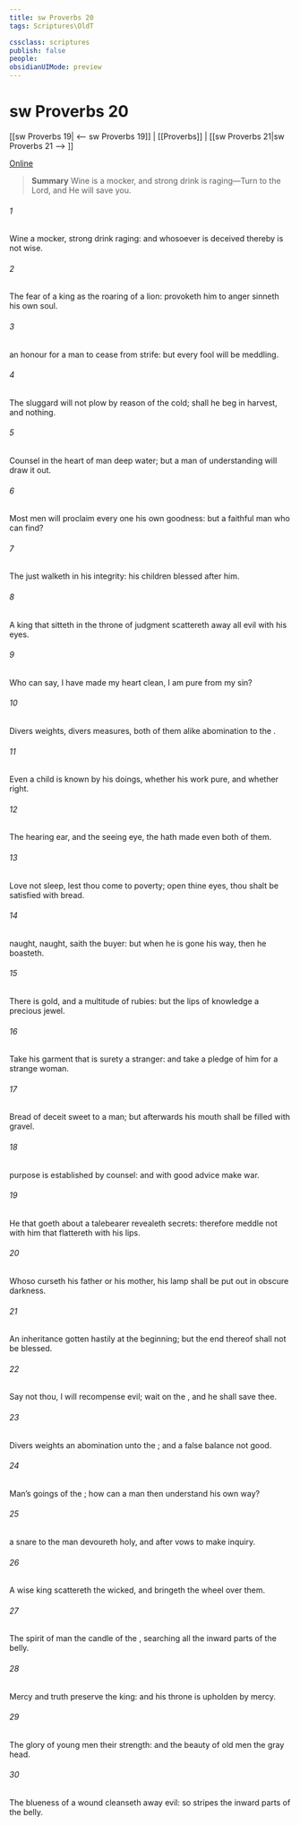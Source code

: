 ```yaml
---
title: sw Proverbs 20
tags: Scriptures\OldT

cssclass: scriptures
publish: false
people:
obsidianUIMode: preview
---
```


# sw Proverbs 20
[[sw Proverbs 19| <-- sw Proverbs 19]] | [[Proverbs]] | [[sw Proverbs 21|sw Proverbs 21 --> ]]

[Online](https://churchofjesuschrist.org/study/scriptures/ot/prov/20?lang=eng)

> __Summary__
Wine is a mocker, and strong drink is raging—Turn to the Lord, and He will save you.

###### 1 
Wine  a mocker, strong drink  raging: and whosoever is deceived thereby is not wise.

###### 2 
The fear of a king  as the roaring of a lion:  provoketh him to anger sinneth  his own soul.

###### 3 
 an honour for a man to cease from strife: but every fool will be meddling.

###### 4 
The sluggard will not plow by reason of the cold;  shall he beg in harvest, and  nothing.

###### 5 
Counsel in the heart of man  deep water; but a man of understanding will draw it out.

###### 6 
Most men will proclaim every one his own goodness: but a faithful man who can find?

###### 7 
The just  walketh in his integrity: his children  blessed after him.

###### 8 
A king that sitteth in the throne of judgment scattereth away all evil with his eyes.

###### 9 
Who can say, I have made my heart clean, I am pure from my sin?

###### 10 
Divers weights,  divers measures, both of them  alike abomination to the .

###### 11 
Even a child is known by his doings, whether his work  pure, and whether  right.

###### 12 
The hearing ear, and the seeing eye, the  hath made even both of them.

###### 13 
Love not sleep, lest thou come to poverty; open thine eyes,  thou shalt be satisfied with bread.

###### 14 
 naught,  naught, saith the buyer: but when he is gone his way, then he boasteth.

###### 15 
There is gold, and a multitude of rubies: but the lips of knowledge  a precious jewel.

###### 16 
Take his garment that is surety  a stranger: and take a pledge of him for a strange woman.

###### 17 
Bread of deceit  sweet to a man; but afterwards his mouth shall be filled with gravel.

###### 18 
 purpose is established by counsel: and with good advice make war.

###### 19 
He that goeth about  a talebearer revealeth secrets: therefore meddle not with him that flattereth with his lips.

###### 20 
Whoso curseth his father or his mother, his lamp shall be put out in obscure darkness.

###### 21 
An inheritance  gotten hastily at the beginning; but the end thereof shall not be blessed.

###### 22 
Say not thou, I will recompense evil;  wait on the , and he shall save thee.

###### 23 
Divers weights  an abomination unto the ; and a false balance  not good.

###### 24 
Man’s goings  of the ; how can a man then understand his own way?

###### 25 
 a snare to the man  devoureth  holy, and after vows to make inquiry.

###### 26 
A wise king scattereth the wicked, and bringeth the wheel over them.

###### 27 
The spirit of man  the candle of the , searching all the inward parts of the belly.

###### 28 
Mercy and truth preserve the king: and his throne is upholden by mercy.

###### 29 
The glory of young men  their strength: and the beauty of old men  the gray head.

###### 30 
The blueness of a wound cleanseth away evil: so  stripes the inward parts of the belly.

